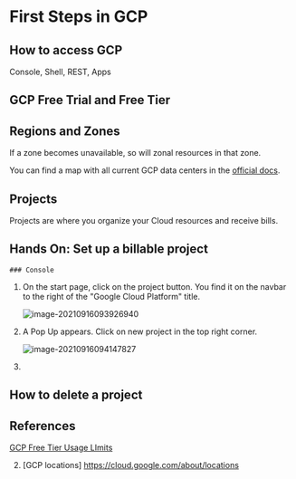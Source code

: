 # First Steps in GCP



## How to access GCP

Console, Shell, REST, Apps

## GCP Free Trial and Free Tier



## Regions and Zones

If a zone becomes unavailable, so will zonal resources in that zone.

You can find a map with all current GCP data centers in the [official docs](#gcp_locations).

## Projects

Projects are where you organize your Cloud resources and receive bills.

## Hands On: Set up a billable project

	### Console

1. On the start page, click on the project button. You find it on the navbar to the right of the "Google Cloud Platform" title.

   ![image-20210916093926940](C:\Users\fatih.bostanci\AppData\Roaming\Typora\typora-user-images\image-20210916093926940.png)

2. A Pop Up appears. Click on new project in the top right corner.

   ![image-20210916094147827](C:\Users\fatih.bostanci\AppData\Roaming\Typora\typora-user-images\image-20210916094147827.png)

3. 



## How to delete a project



## References



[Free Tier]: https://cloud.google.com/free/docs/gcp-free-tier#free-tier-usage-limits

[GCP Free Tier Usage LImits](https://cloud.google.com/free/docs/gcp-free-tier#free-tier-usage-limits)

2. [<a name="gcp_locations">GCP locations</a>] https://cloud.google.com/about/locations

